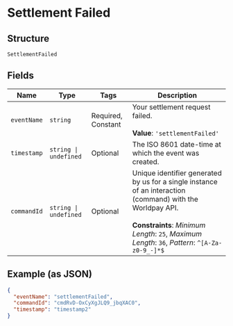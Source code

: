 
# Settlement Failed

## Structure

`SettlementFailed`

## Fields

| Name | Type | Tags | Description |
|  --- | --- | --- | --- |
| `eventName` | `string` | Required, Constant | Your settlement request failed.<br><br>**Value**: `'settlementFailed'` |
| `timestamp` | `string \| undefined` | Optional | The ISO 8601 date-time at which the event was created. |
| `commandId` | `string \| undefined` | Optional | Unique identifier generated by us for a single instance of an interaction (command) with the Worldpay API.<br><br>**Constraints**: *Minimum Length*: `25`, *Maximum Length*: `36`, *Pattern*: `^[A-Za-z0-9_-]*$` |

## Example (as JSON)

```json
{
  "eventName": "settlementFailed",
  "commandId": "cmdRvD-OxCyXgJLQ9_jbqXAC0",
  "timestamp": "timestamp2"
}
```

